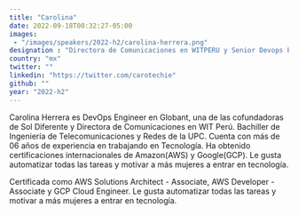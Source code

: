 ```yaml
---
title: "Carolina"
date: 2022-09-18T00:32:27-05:00
images: 
 - "/images/speakers/2022-h2/carolina-herrera.png"
designation : "Directora de Comunicaciones en WITPERU y Senior Devops Engineer en Globant"
country: "mx"
twitter: ""
linkedin: "https://twitter.com/carotechie"
github: ""
year: "2022-h2"
---
```


Carolina Herrera es DevOps Engineer en Globant, una de las cofundadoras de Sol Diferente y Directora de Comunicaciones en WIT Perú. Bachiller de Ingeniería de Telecomunicaciones y Redes de la UPC. Cuenta con más de 06 años de experiencia en trabajando en Tecnología. Ha obtenido certificaciones internacionales de Amazon(AWS) y Google(GCP). Le gusta automatizar todas las tareas y motivar a más mujeres a entrar en tecnología.

Certificada como AWS Solutions Architect - Associate, AWS Developer - Associate y GCP Cloud Engineer. Le gusta automatizar todas las tareas y motivar a más mujeres a entrar en tecnología.